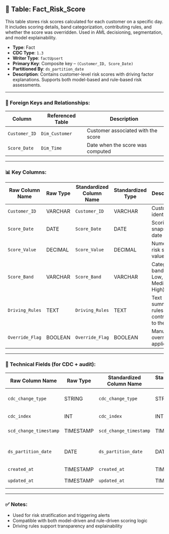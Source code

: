 ## 📜 Table: Fact_Risk_Score

This table stores risk scores calculated for each customer on a specific day. It includes scoring details, band categorization, contributing rules, and whether the score was overridden. Used in AML decisioning, segmentation, and model explainability.

- **Type**: Fact  
- **CDC Type**: `1.3`  
- **Writer Type**: `factUpsert`  
- **Primary Key**: Composite key – `(Customer_ID, Score_Date)`  
- **Partitioned By**: `ds_partition_date`  
- **Description**: Contains customer-level risk scores with driving factor explanations. Supports both model-based and rule-based risk assessments.

---

### 🔗 Foreign Keys and Relationships:

| Column         | Referenced Table       | Description |
|----------------|------------------------|-------------|
| `Customer_ID`  | `Dim_Customer`         | Customer associated with the score  |
| `Score_Date`   | `Dim_Time`             | Date when the score was computed    |

---

### 📊 Key Columns:

| Raw Column Name     | Raw Type | Standardized Column Name | Standardized Type | Description                                      | PK  | Note                   |
|---------------------|----------|---------------------------|--------------------|--------------------------------------------------|-----|------------------------|
| `Customer_ID`       | VARCHAR  | `Customer_ID`             | VARCHAR            | Customer identifier                              | ✅  | FK to `Dim_Customer`   |
| `Score_Date`        | DATE     | `Score_Date`              | DATE               | Scoring snapshot date                            | ✅  | FK to `Dim_Time`       |
| `Score_Value`       | DECIMAL  | `Score_Value`             | DECIMAL            | Numerical risk score value                       |     |                        |
| `Score_Band`        | VARCHAR  | `Score_Band`              | VARCHAR            | Categorical band (e.g., Low, Medium, High)       |     | Derived from score     |
| `Driving_Rules`     | TEXT     | `Driving_Rules`           | TEXT               | Text summary of rules contributing to the score |     | JSON or pipe-delimited |
| `Override_Flag`     | BOOLEAN  | `Override_Flag`           | BOOLEAN            | Manual override applied                          |     |                        |

---

### 🧪 Technical Fields (for CDC + audit):

| Raw Column Name        | Raw Type | Standardized Column Name | Standardized Type | Description                               | PK  | Note |
|------------------------|----------|---------------------------|--------------------|-------------------------------------------|-----|------|
| `cdc_change_type`      | STRING   | `cdc_change_type`         | STRING             | `'cdc_insert'` or `'cdc_update'`          |     | CDC 1.3 logic           |
| `cdc_index`            | INT      | `cdc_index`               | INT                | Sequence/order indicator                  |     | Optional                |
| `scd_change_timestamp` | TIMESTAMP| `scd_change_timestamp`    | TIMESTAMP          | Time record was processed                 |     |                          |
| `ds_partition_date`    | DATE     | `ds_partition_date`       | DATE               | Partition column (aligned with Score_Date)|     |                          |
| `created_at`           | TIMESTAMP| `created_at`              | TIMESTAMP          | Insertion time                            |     |                          |
| `updated_at`           | TIMESTAMP| `updated_at`              | TIMESTAMP          | Last update time                          |     |                          |

---

### ✅ Notes:
- Used for risk stratification and triggering alerts
- Compatible with both model-driven and rule-driven scoring logic
- Driving rules support transparency and explainability
